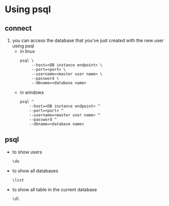 # Using psql

## connect
1. you can access the database that you've just created with the new user using psql
    - in linux
       ~~~
       psql \
            --host=<DB instance endpoint> \
            --port=<port> \
            --username=<master user name> \
            --password \
            --dbname=<database name> 
       ~~~
    - in windows
        ~~~ 
        psql ^
            --host=<DB instance endpoint> ^
            --port=<port> ^
            --username=<master user name> ^
            --password ^
            --dbname=<database name> 
         ~~~

## psql

- to show users
    ~~~
    \du
    ~~~

- to show all databases
    ~~~
    \list
    ~~~

- to show all table in the current database
    ~~~
    \dl
    ~~~
